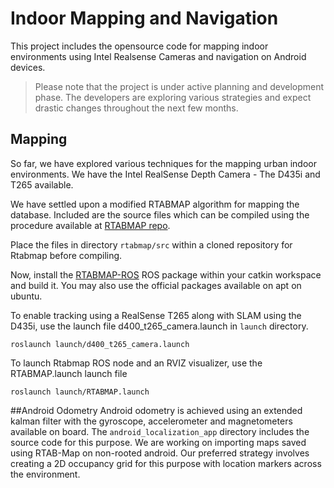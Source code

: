 # Indoor Mapping and Navigation
This project includes the opensource code for mapping indoor environments using Intel Realsense Cameras and navigation on Android devices. 

> Please note that the project is under active planning and development phase. The developers are exploring various strategies and expect drastic changes throughout the next few months.

## Mapping
So far, we have explored various techniques for the mapping urban indoor environments. We have the Intel RealSense Depth Camera - The D435i and T265 available. 

We have settled upon a modified RTABMAP algorithm for mapping the database. Included are the source files which can be compiled using the procedure available at [RTABMAP repo](https://github.com/introlab/rtabmap.git).

 Place the files in directory ``rtabmap/src`` within a cloned repository for Rtabmap before compiling. 
 
 
Now, install the [RTABMAP-ROS](https://github.com/introlab/rtabmap-ros.git) ROS package within your catkin workspace and build it. You may also use the official packages available on apt on ubuntu.

To enable tracking using a RealSense T265 along with SLAM using the D435i, use the launch file d400_t265_camera.launch in ``launch`` directory.

```roslaunch launch/d400_t265_camera.launch```

To launch Rtabmap ROS node and an RVIZ visualizer, use the RTABMAP.launch launch file

```roslaunch launch/RTABMAP.launch```


##Android Odometry
Android odometry is achieved using an extended kalman filter with the gyroscope, accelerometer and magnetometers available on board. 
The ``android_localization_app`` directory includes the source code for this purpose. We are working on importing maps saved using RTAB-Map on non-rooted android. Our preferred strategy involves creating a 2D occupancy grid for this purpose with location markers across the environment.

